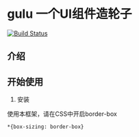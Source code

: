# gulu  一个UI组件造轮子

[![Build Status](https://travis-ci.org/lhalou/gulu-Framework.svg?branch=master)](https://travis-ci.org/lhalou/gulu-Framework)

## 介绍

## 开始使用

1. 安装

使用本框架，请在CSS中开启border-box
```
*{box-sizing: border-box}
```

